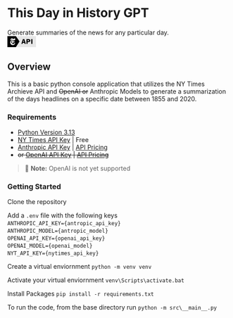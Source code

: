 # This Day in History GPT

Generate summaries of the news for any particular day.  
![Powered by NY Times Branding](/src/assets/images/poweredby_nytimes_65a.png)

## Overview

This is a basic python console application that utilizes the NY Times Archieve API and ~~OpenAI or~~ Anthropic Models to generate a summarization of the days headlines on a specific date between 1855 and 2020.

### Requirements

- [Python Version 3.13](https://www.python.org/downloads/)
- [NY Times API Key](https://developer.nytimes.com/get-started) | Free
- [Anthropic API Key](https://docs.anthropic.com/en/api/getting-started) | [API Pricing](https://www.anthropic.com/pricing#api)
- ~~or [OpenAI API Key](https://platform.openai.com/docs/api-reference/introduction) | [API Pricing](https://openai.com/api/pricing/)~~

> :memo: **Note:** OpenAI is not yet supported

### Getting Started

Clone the repository

Add a `.env` file with the following keys  
`ANTHROPIC_API_KEY={antropic_api_key}`  
`ANTHROPIC_MODEL={antropic_model}`  
`OPENAI_API_KEY={openai_api_key}`  
`OPENAI_MODEL={openai_model}`  
`NYT_API_KEY={nytimes_api_key}`

Create a virtual enviornment `python -m venv venv`

Activate your virtual enviornment `venv\Scripts\activate.bat`

Install Packages `pip install -r requirements.txt`

To run the code, from the base directory run `python -m src\__main__.py`

